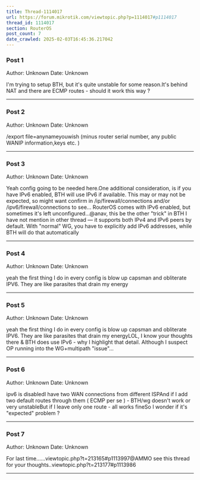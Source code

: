 ```yaml
---
title: Thread-1114017
url: https://forum.mikrotik.com/viewtopic.php?p=1114017#p1114017
thread_id: 1114017
section: RouterOS
post_count: 7
date_crawled: 2025-02-03T16:45:36.217042
---
```


### Post 1
Author: Unknown
Date: Unknown

I'm trying to setup BTH, but it's quite unstable for some reason.It's behind NAT and there are ECMP routes - should it work this way ?

---
### Post 2
Author: Unknown
Date: Unknown

/export file=anynameyouwish (minus router serial number, any public WANIP information,keys etc.  )

---
### Post 3
Author: Unknown
Date: Unknown

Yeah config going to be needed here.One additional consideration, is if you have IPv6 enabled, BTH will use IPv6 if available.  This may or may not be expected, so might want confirm in /ip/firewall/connections and/or /ipv6/firewall/connections to see...  RouterOS comes with IPv6 enabled, but sometimes it's left unconfigured...@anav, this be the other "trick" in BTH I have not mention in other thread — it supports both IPv4 and IPv6 peers by default.  With "normal" WG, you have to explicitly add IPv6 addresses, while BTH will do that automatically

---
### Post 4
Author: Unknown
Date: Unknown

yeah the first thing I do in  every config is blow up capsman and obliterate IPV6.   They are  like parasites that drain my energy

---
### Post 5
Author: Unknown
Date: Unknown

yeah the first thing I do in  every config is blow up capsman and obliterate IPV6.   They are  like parasites that drain my energyLOL, I know your thoughts there & BTH does use IPv6 - why I highlight that detail.   Although I suspect OP running into the WG+multipath "issue"...

---
### Post 6
Author: Unknown
Date: Unknown

ipv6 is disabledI have two WAN connections from different ISPAnd if I add two default routes through them ( ECMP per se ) - BTH/wg doesn't work or very unstableBut if I leave only one route - all works fineSo I wonder if it's "expected" problem ?

---
### Post 7
Author: Unknown
Date: Unknown

For last time......viewtopic.php?t=213165#p1113997@AMMO  see this thread for your thoughts..viewtopic.php?t=213177#p1113986

---
